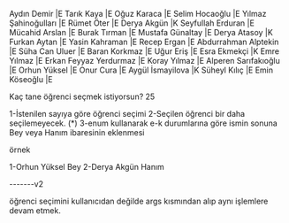 Aydın Demir |E
Tarık Kaya |E
Oğuz Karaca |E
Selim Hocaoğlu |E
Yılmaz Şahinoğulları |E
Rümet Öter |E
Derya Akgün |K
Seyfullah Erduran |E
Mücahid Arslan |E
Burak Tırman |E
Mustafa Günaltay |E
Derya Atasoy |K
Furkan Aytan |E
Yasin Kahraman |E
Recep Ergan |E
Abdurrahman Alptekin |E
Süha Can Uluer |E
Baran Korkmaz |E
Uğur Eriş |E
Esra Ekmekçi |K
Emre Yılmaz |E
Erkan Feyyaz Yerdurmaz |E
Koray Yılmaz |E
Alperen Sarıfakıoğlu |E
Orhun Yüksel |E
Onur Cura |E
Aygül İsmayilova |K
Süheyl Kılıç |E
Emin Köseoğlu |E

Kaç tane öğrenci seçmek istiyorsun? 25

1-İstenilen sayıya göre öğrenci seçimi
2-Seçilen öğrenci bir daha seçilemeyecek. (*)
3-enum kullanarak e-k durumlarına göre ismin sonuna Bey veya Hanım ibaresinin eklenmesi

örnek

1-Orhun Yüksel Bey
2-Derya Akgün Hanım

-------v2

öğrenci seçimini kullanıcıdan değilde args kısmından alıp aynı işlemlere devam etmek.